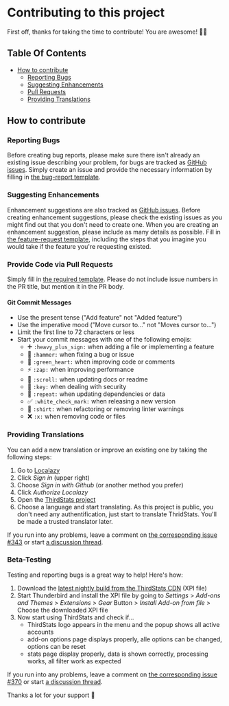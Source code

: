 # Contributing to this project

First off, thanks for taking the time to contribute! You are awesome! :tada::clap:

## Table Of Contents

- [How to contribute](#how-to-contribute)
  - [Reporting Bugs](#reporting-bugs)
  - [Suggesting Enhancements](#suggesting-enhancements)
  - [Pull Requests](#pull-requests)
  - [Providing Translations](#providing-translations)
  
## How to contribute

### Reporting Bugs

Before creating bug reports, please make sure there isn't already an existing issue describing your problem, for bugs are tracked as [GitHub issues](https://github.com/devmount/third-stats/issues). Simply create an issue and provide the necessary information by filling in [the bug-report template](https://github.com/devmount/third-stats/issues/new?template=bug_report.md).

### Suggesting Enhancements

Enhancement suggestions are also tracked as [GitHub issues](https://github.com/devmount/third-stats/issues). Before creating enhancement suggestions, please check the existing issues as you might find out that you don't need to create one. When you are creating an enhancement suggestion, please include as many details as possible. Fill in [the feature-request template](https://github.com/devmount/third-stats/issues/new?template=feature_request.md), including the steps that you imagine you would take if the feature you're requesting existed.

### Provide Code via Pull Requests

Simply fill in [the required template](PULL_REQUEST_TEMPLATE.md). Please do not include issue numbers in the PR title, but mention it in the PR body.

#### Git Commit Messages

- Use the present tense ("Add feature" not "Added feature")
- Use the imperative mood ("Move cursor to..." not "Moves cursor to...")
- Limit the first line to 72 characters or less
- Start your commit messages with one of the following emojis:
  - ➕ `:heavy_plus_sign:` when adding a file or implementing a feature
  - 🔨 `:hammer:` when fixing a bug or issue
  - 💚 `:green_heart:` when improving code or comments
  - ⚡ `:zap:` when improving performance
  - 📜 `:scroll:` when updating docs or readme
  - 🔑 `:key:` when dealing with security
  - 🔁 `:repeat:` when updating dependencies or data
  - ✅ `:white_check_mark:` when releasing a new version
  - 👕 `:shirt:` when refactoring or removing linter warnings
  - ❌ `:x:` when removing code or files

### Providing Translations

You can add a new translation or improve an existing one by taking the following steps:

1. Go to [Localazy](https://localazy.com)
2. Click *Sign in* (upper right)
3. Choose *Sign in with Github* (or another method you prefer)
4. Click *Authorize Localazy*
5. Open the [ThirdStats project](https://localazy.com/p/third-stats)
6. Choose a language and start translating. As this project is public, you don't need any authentification, just start to translate ThridStats. You'll be made a trusted translator later.

If you run into any problems, leave a comment on [the corresponding issue #343](https://github.com/devmount/third-stats/issues/343) or start [a discussion thread](https://github.com/devmount/third-stats/discussions).

### Beta-Testing

Testing and reporting bugs is a great way to help! Here's how:

1. Download the [latest nightly build from the ThirdStats CDN](https://third-stats.cdn.devmount.com/) (XPI file)
2. Start Thunderbird and install the XPI file by going to _Settings_ > _Add-ons and Themes_ > _Extensions_ > _Gear_ Button > _Install Add-on from file_ > Choose the downloaded XPI file
3. Now start using ThirdStats and check if...
    - ThirdStats logo appears in the menu and the popup shows all active accounts
    - add-on options page displays properly, alle options can be changed, options can be reset
    - stats page display properly, data is shown correctly, processing works, all filter work as expected

If you run into any problems, leave a comment on [the corresponding issue #370](https://github.com/devmount/third-stats/issues/370) or start [a discussion thread](https://github.com/devmount/third-stats/discussions).

Thanks a lot for your support 💚

